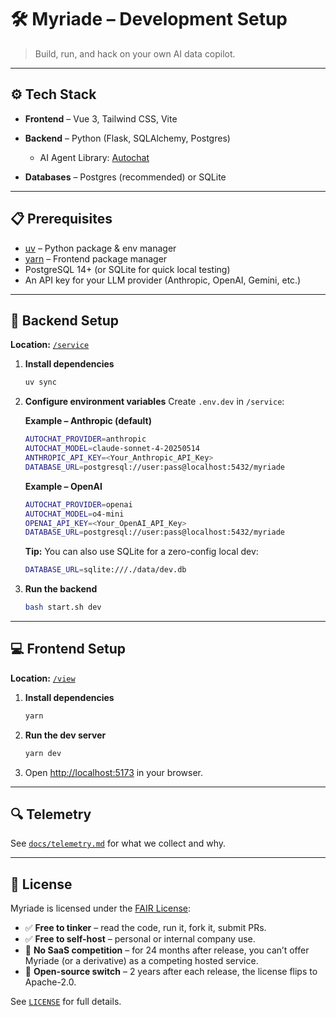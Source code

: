 # 🛠 Myriade – Development Setup

> Build, run, and hack on your own AI data copilot.

---

## ⚙ Tech Stack

- **Frontend** – Vue 3, Tailwind CSS, Vite
- **Backend** – Python (Flask, SQLAlchemy, Postgres)

  - AI Agent Library: [Autochat](https://github.com/BenderV/autochat)

- **Databases** – Postgres (recommended) or SQLite

---

## 📋 Prerequisites

- [uv](https://docs.astral.sh/uv/) – Python package & env manager
- [yarn](https://yarnpkg.com/) – Frontend package manager
- PostgreSQL 14+ (or SQLite for quick local testing)
- An API key for your LLM provider (Anthropic, OpenAI, Gemini, etc.)

---

## 🚀 Backend Setup

**Location:** [`/service`](/service)

1. **Install dependencies**

   ```bash
   uv sync
   ```

2. **Configure environment variables**
   Create `.env.dev` in `/service`:

   **Example – Anthropic (default)**

   ```bash
   AUTOCHAT_PROVIDER=anthropic
   AUTOCHAT_MODEL=claude-sonnet-4-20250514
   ANTHROPIC_API_KEY=<Your_Anthropic_API_Key>
   DATABASE_URL=postgresql://user:pass@localhost:5432/myriade
   ```

   **Example – OpenAI**

   ```bash
   AUTOCHAT_PROVIDER=openai
   AUTOCHAT_MODEL=o4-mini
   OPENAI_API_KEY=<Your_OpenAI_API_Key>
   DATABASE_URL=postgresql://user:pass@localhost:5432/myriade
   ```

   **Tip:** You can also use SQLite for a zero-config local dev:

   ```bash
   DATABASE_URL=sqlite:///./data/dev.db
   ```

3. **Run the backend**

   ```bash
   bash start.sh dev
   ```

---

## 💻 Frontend Setup

**Location:** [`/view`](/view)

1. **Install dependencies**

   ```bash
   yarn
   ```

2. **Run the dev server**

   ```bash
   yarn dev
   ```

3. Open [http://localhost:5173](http://localhost:5173) in your browser.

---

## 🔍 Telemetry

See [`docs/telemetry.md`](./docs/telemetry.md) for what we collect and why.

---

## 📜 License

Myriade is licensed under the [FAIR License](https://fair.io):

- ✅ **Free to tinker** – read the code, run it, fork it, submit PRs.
- ✅ **Free to self-host** – personal or internal company use.
- 🚫 **No SaaS competition** – for 24 months after release, you can’t offer Myriade (or a derivative) as a competing hosted service.
- 🔄 **Open-source switch** – 2 years after each release, the license flips to Apache-2.0.

See [`LICENSE`](./LICENSE) for full details.
